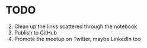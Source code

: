 # TODO

2. Clean up the links scattered through the notebook
5. Publish to GitHub
6. Promote the meetup on Twitter, maybe LinkedIn too
